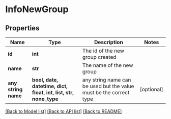# InfoNewGroup


## Properties
Name | Type | Description | Notes
------------ | ------------- | ------------- | -------------
**id** | **int** | The id of the new group created | 
**name** | **str** | The name of the new group | 
**any string name** | **bool, date, datetime, dict, float, int, list, str, none_type** | any string name can be used but the value must be the correct type | [optional]

[[Back to Model list]](../../README.md#models) [[Back to API list]](../../README.md#available-methods) [[Back to README]](../../README.md)


